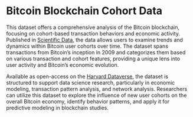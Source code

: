 # Bitcoin Blockchain Cohort Data

This dataset offers a comprehensive analysis of the Bitcoin blockchain, focusing on cohort-based transaction behaviors and economic activity. Published in [Scientific Data](https://paperswithcode.com/paper/deciphering-bitcoin-blockchain-data-by-cohort), the data allows users to examine trends and dynamics within Bitcoin user cohorts over time. The dataset spans transactions from Bitcoin’s inception in 2009 and categorizes them based on various transaction and cohort features, providing a unique lens into user activity and Bitcoin’s economic evolution.

Available as open-access on the [Harvard Dataverse](https://dataverse.harvard.edu/dataset.xhtml?persistentId=doi:10.7910/DVN/XSZQWP), the dataset is structured to support data science research, particularly in economic modeling, transaction pattern analysis, and network analysis. Researchers can utilize this dataset to explore the influence of new user cohorts on the overall Bitcoin economy, identify behavior patterns, and apply it for predictive modeling in blockchain studies.


